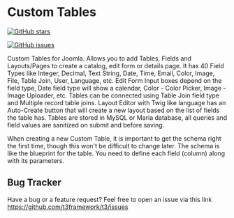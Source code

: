 # Custom Tables

[![GitHub stars](https://img.shields.io/github/stars/joomlaboat/custom-tables.svg?style=social&label=Star&maxAge=2592000)](https://GitHub.com/joomlaboat/custom-tables/stargazers/)


[![GitHub issues](https://img.shields.io/github/issues/joomlaboat/custom-tables.svg)](https://GitHub.com/joomlaboat/custom-tables/issues/)


Custom Tables for Joomla. Allows you to add Tables, Fields and Layouts/Pages to create a catalog, edit form or details page.
It has 40 Field Types like Integer, Decimal, Text String, Date, Time, Email, Color, Image, File, Table Join, User, Language, etc.
Edit Form Input boxes depend on the field type, Date field type will show a calendar, Color - Color Picker, Image - Image Uploader, etc.
Tables can be connected using Table Join field type and Multiple record table joins.
Layout Editor with Twig like language has an Auto-Create button that will create a new layout based on the list of fields the table has.
Tables are stored in MySQL or Maria database, all queries and field values are sanitized on submit and before saving.

When creating a new Custom Table, it is important to get the schema right the first time, though this won't be difficult to change later.
The schema is like the blueprint for the table. You need to define each field (column) along with its parameters.

Bug Tracker
------------
Have a bug or a feature request? Feel free to open an issue via this link https://github.com/t3framework/t3/issues

